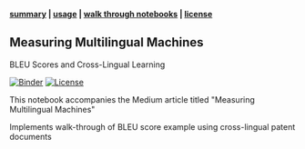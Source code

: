 **[summary](#multilingual_machines) | [usage](#usage) | [walk through notebooks](#running-the-notebooks) | [license](#license)**

## Measuring Multilingual Machines
BLEU Scores and Cross-Lingual Learning

[![Binder](https://mybinder.org/badge_logo.svg)](https://mybinder.org/v2/gh/glmack/multilingual_machines/master?filepath=%2Fmultilingual_machines.ipynb)
[![License](https://img.shields.io/badge/License-BSD%203--Clause-blue.svg)](https://opensource.org/licenses/BSD-3-Clause)

This notebook accompanies the Medium article titled "Measuring Multilingual Machines"

Implements walk-through of BLEU score example using cross-lingual patent documents
